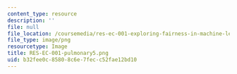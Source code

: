 ```yaml
---
content_type: resource
description: ''
file: null
file_location: /coursemedia/res-ec-001-exploring-fairness-in-machine-learning-for-international-development-spring-2020/b32fee0c85808c6e7fecc52fae12bd10_RES-EC-001-pulmonary5.png
file_type: image/png
resourcetype: Image
title: RES-EC-001-pulmonary5.png
uid: b32fee0c-8580-8c6e-7fec-c52fae12bd10
---
```

